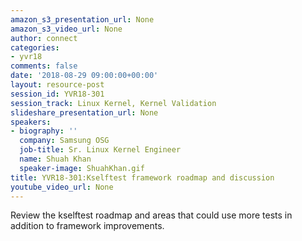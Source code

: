 ```yaml
---
amazon_s3_presentation_url: None
amazon_s3_video_url: None
author: connect
categories:
- yvr18
comments: false
date: '2018-08-29 09:00:00+00:00'
layout: resource-post
session_id: YVR18-301
session_track: Linux Kernel, Kernel Validation
slideshare_presentation_url: None
speakers:
- biography: ''
  company: Samsung OSG
  job-title: Sr. Linux Kernel Engineer
  name: Shuah Khan
  speaker-image: ShuahKhan.gif
title: YVR18-301:Kselftest framework roadmap and discussion
youtube_video_url: None
---
```


Review the kselftest roadmap and areas that could use more tests in addition to framework improvements.